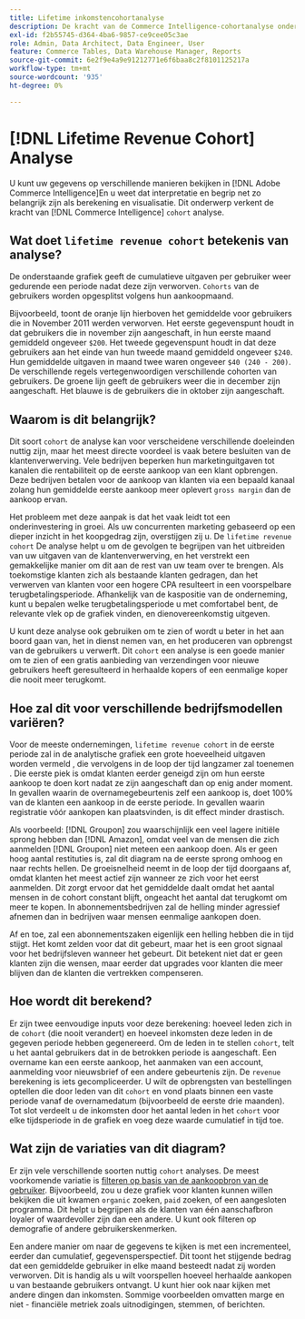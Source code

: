 ```yaml
---
title: Lifetime inkomstencohortanalyse
description: De kracht van de Commerce Intelligence-cohortanalyse onderzoeken.
exl-id: f2b55745-d364-4ba6-9857-ce9cee05c3ae
role: Admin, Data Architect, Data Engineer, User
feature: Commerce Tables, Data Warehouse Manager, Reports
source-git-commit: 6e2f9e4a9e91212771e6f6baa8c2f8101125217a
workflow-type: tm+mt
source-wordcount: '935'
ht-degree: 0%

---
```


# [!DNL Lifetime Revenue Cohort] Analyse

U kunt uw gegevens op verschillende manieren bekijken in [!DNL Adobe Commerce Intelligence]En u weet dat interpretatie en begrip net zo belangrijk zijn als berekening en visualisatie. Dit onderwerp verkent de kracht van [!DNL Commerce Intelligence] `cohort` analyse.

## Wat doet `lifetime revenue cohort` betekenis van analyse?

De onderstaande grafiek geeft de cumulatieve uitgaven per gebruiker weer gedurende een periode nadat deze zijn verworven. `Cohorts` van de gebruikers worden opgesplitst volgens hun aankoopmaand.

Bijvoorbeeld, toont de oranje lijn hierboven het gemiddelde voor gebruikers die in November 2011 werden verworven. Het eerste gegevenspunt houdt in dat gebruikers die in november zijn aangeschaft, in hun eerste maand gemiddeld ongeveer `$200`. Het tweede gegevenspunt houdt in dat deze gebruikers aan het einde van hun tweede maand gemiddeld ongeveer `$240`. Hun gemiddelde uitgaven in maand twee waren ongeveer `$40 (240 - 200)`. De verschillende regels vertegenwoordigen verschillende cohorten van gebruikers. De groene lijn geeft de gebruikers weer die in december zijn aangeschaft. Het blauwe is de gebruikers die in oktober zijn aangeschaft.

## Waarom is dit belangrijk?

Dit soort `cohort` de analyse kan voor verscheidene verschillende doeleinden nuttig zijn, maar het meest directe voordeel is vaak betere besluiten van de klantenverwerving. Vele bedrijven beperken hun marketinguitgaven tot kanalen die rentabiliteit op de eerste aankoop van een klant opbrengen. Deze bedrijven betalen voor de aankoop van klanten via een bepaald kanaal zolang hun gemiddelde eerste aankoop meer oplevert `gross margin` dan de aankoop ervan.

Het probleem met deze aanpak is dat het vaak leidt tot een onderinvestering in groei. Als uw concurrenten marketing gebaseerd op een dieper inzicht in het koopgedrag zijn, overstijgen zij u. De `lifetime revenue cohort` De analyse helpt u om de gevolgen te begrijpen van het uitbreiden van uw uitgaven van de klantenverwerving, en het verstrekt een gemakkelijke manier om dit aan de rest van uw team over te brengen. Als toekomstige klanten zich als bestaande klanten gedragen, dan het verwerven van klanten voor een hogere CPA resulteert in een voorspelbare terugbetalingsperiode. Afhankelijk van de kaspositie van de onderneming, kunt u bepalen welke terugbetalingsperiode u met comfortabel bent, de relevante vlek op de grafiek vinden, en dienovereenkomstig uitgeven.

U kunt deze analyse ook gebruiken om te zien of wordt u beter in het aan boord gaan van, het in dienst nemen van, en het produceren van opbrengst van de gebruikers u verwerft. Dit `cohort` een analyse is een goede manier om te zien of een gratis aanbieding van verzendingen voor nieuwe gebruikers heeft geresulteerd in herhaalde kopers of een eenmalige koper die nooit meer terugkomt.

## Hoe zal dit voor verschillende bedrijfsmodellen variëren?

Voor de meeste ondernemingen, `lifetime revenue cohort` in de eerste periode zal in de analytische grafiek een grote hoeveelheid uitgaven worden vermeld , die vervolgens in de loop der tijd langzamer zal toenemen . Die eerste piek is omdat klanten eerder geneigd zijn om hun eerste aankoop te doen kort nadat ze zijn aangeschaft dan op enig ander moment. In gevallen waarin de overnamegebeurtenis zelf een aankoop is, doet 100% van de klanten een aankoop in de eerste periode. In gevallen waarin registratie vóór aankopen kan plaatsvinden, is dit effect minder drastisch.

Als voorbeeld: [!DNL Groupon] zou waarschijnlijk een veel lagere initiële sprong hebben dan [!DNL Amazon], omdat veel van de mensen die zich aanmelden [!DNL Groupon] niet meteen een aankoop doen. Als er geen hoog aantal restituties is, zal dit diagram na de eerste sprong omhoog en naar rechts hellen. De groeisnelheid neemt in de loop der tijd doorgaans af, omdat klanten het meest actief zijn wanneer ze zich voor het eerst aanmelden. Dit zorgt ervoor dat het gemiddelde daalt omdat het aantal mensen in de cohort constant blijft, ongeacht het aantal dat terugkomt om meer te kopen. In abonnementsbedrijven zal de helling minder agressief afnemen dan in bedrijven waar mensen eenmalige aankopen doen.

Af en toe, zal een abonnementszaken eigenlijk een helling hebben die in tijd stijgt. Het komt zelden voor dat dit gebeurt, maar het is een groot signaal voor het bedrijfsleven wanneer het gebeurt. Dit betekent niet dat er geen klanten zijn die wensen, maar eerder dat upgrades voor klanten die meer blijven dan de klanten die vertrekken compenseren.

## Hoe wordt dit berekend?

Er zijn twee eenvoudige inputs voor deze berekening: hoeveel leden zich in de `cohort` (die nooit verandert) en hoeveel inkomsten deze leden in de gegeven periode hebben gegenereerd. Om de leden in te stellen `cohort`, telt u het aantal gebruikers dat in de betrokken periode is aangeschaft. Een overname kan een eerste aankoop, het aanmaken van een account, aanmelding voor nieuwsbrief of een andere gebeurtenis zijn. De `revenue` berekening is iets gecompliceerder. U wilt de opbrengsten van bestellingen optellen die door leden van dit `cohort` en vond plaats binnen een vaste periode vanaf de overnamedatum (bijvoorbeeld de eerste drie maanden). Tot slot verdeelt u de inkomsten door het aantal leden in het `cohort` voor elke tijdsperiode in de grafiek en voeg deze waarde cumulatief in tijd toe.

## Wat zijn de variaties van dit diagram?

Er zijn vele verschillende soorten nuttig `cohort` analyses. De meest voorkomende variatie is [filteren op basis van de aankoopbron van de gebruiker](../analysis/most-value-source-channel.md). Bijvoorbeeld, zou u deze grafiek voor klanten kunnen willen bekijken die uit kwamen `organic` zoeken, `paid` zoeken, of een aangesloten programma. Dit helpt u begrijpen als de klanten van één aanschafbron loyaler of waardevoller zijn dan een andere. U kunt ook filteren op demografie of andere gebruikerskenmerken.

Een andere manier om naar de gegevens te kijken is met een incrementeel, eerder dan cumulatief, gegevensperspectief. Dit toont het stijgende bedrag dat een gemiddelde gebruiker in elke maand besteedt nadat zij worden verworven. Dit is handig als u wilt voorspellen hoeveel herhaalde aankopen u van bestaande gebruikers ontvangt. U kunt hier ook naar kijken met andere dingen dan inkomsten. Sommige voorbeelden omvatten marge en niet - financiële metriek zoals uitnodigingen, stemmen, of berichten.
